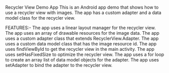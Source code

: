 Recycler View Demo App
This is an Android app demo that shows how to use a recycler view with images. 
The app has a custom adapter and a data model class for the recycler view.

FEATURES:-
The app uses a linear layout manager for the recycler view.
The app uses an array of drawable resources for the image data.
The app uses a custom adapter class that extends RecyclerView.Adapter.
The app uses a custom data model class that has the image resource id.
The app uses findViewById to get the recycler view in the main activity.
The app uses setHasFixedSize to optimize the recycler view.
The app uses a for loop to create an array list of data model objects for the adapter.
The app uses setAdapter to bind the adapter to the recycler view.

